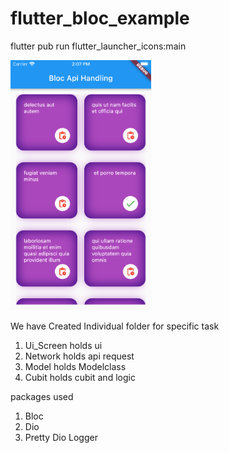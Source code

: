# flutter_bloc_example

flutter pub run flutter_launcher_icons:main


<img src ="https://github.com/Mirzaazmath/flutter_bloc_Overview/blob/BlocApiRequestHandling/assets/screenshot.png" height ="400">

We have Created Individual folder for specific task 
1. Ui_Screen holds ui
2. Network holds api request 
3. Model holds Modelclass
4. Cubit holds cubit and logic
    

packages used 
1. Bloc
2. Dio
3. Pretty Dio Logger 
